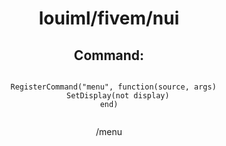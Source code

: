 <h1 align="center">louiml/fivem/nui</h1>
<h2 align="center">Command:</h2>
<div id="cmd" align="center">
<code>
  RegisterCommand("menu", function(source, args)
    SetDisplay(not display)
end)
  </code>
  <p>/menu</p>
</div>
